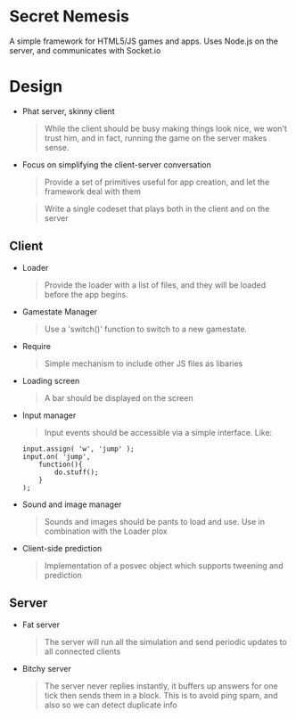 Secret Nemesis
==============

A simple framework for HTML5/JS games and apps.
Uses Node.js on the server, and communicates with Socket.io


Design
======

- Phat server, skinny client

	> While the client should be busy making things look nice, we won't trust him, and in fact, running the game on the server makes sense.
  
- Focus on simplifying the client-server conversation
  > Provide a set of primitives useful for app creation, and let the framework deal with them

  > Write a single codeset that plays both in the client and on the server


Client
------

-	Loader
	> Provide the loader with a list of files, and they will be loaded before the app begins.

-	Gamestate Manager
	> Use a 'switch()' function to switch to a new gamestate.

-	Require
	> Simple mechanism to include other JS files as libaries

-	Loading screen
	> A bar should be displayed on the screen

-	Input manager
	> Input events should be accessible via a simple interface.
	> Like:
	
		input.assign( 'w', 'jump' );
		input.on( 'jump',
			function(){
				do.stuff();
			}
		);

-	Sound and image manager
	> Sounds and images should be pants to load and use. Use in combination with the Loader plox

-	Client-side prediction
	> Implementation of a posvec object which supports tweening and prediction


Server
------

-	Fat server
	> The server will run all the simulation and send periodic updates to all connected clients

-	Bitchy server
	> The server never replies instantly, it buffers up answers for one tick then sends them in a block. This is to avoid ping spam, and also so we can detect duplicate info
